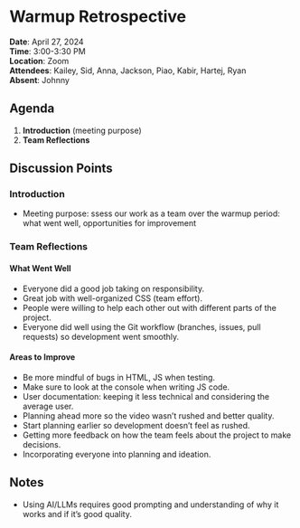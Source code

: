 # Warmup Retrospective
**Date**: April 27, 2024  
**Time**: 3:00-3:30 PM  
**Location**: Zoom  
**Attendees**: Kailey, Sid, Anna, Jackson, Piao, Kabir, Hartej, Ryan  
**Absent**: Johnny  

## Agenda
1. **Introduction** (meeting purpose)
2. **Team Reflections**
    
## Discussion Points

### Introduction
- Meeting purpose: ssess our work as a team over the warmup period: what went well, opportunities for improvement

### Team Reflections

#### What Went Well
- Everyone did a good job taking on responsibility.
- Great job with well-organized CSS (team effort).
- People were willing to help each other out with different parts of the project.
- Everyone did well using the Git workflow (branches, issues, pull requests) so development went smoothly.

#### Areas to Improve
- Be more mindful of bugs in HTML, JS when testing.
- Make sure to look at the console when writing JS code.
- User documentation: keeping it less technical and considering the average user.
- Planning ahead more so the video wasn’t rushed and better quality.
- Start planning earlier so development doesn’t feel as rushed.
- Getting more feedback on how the team feels about the project to make decisions.
- Incorporating everyone into planning and ideation.

## Notes
- Using AI/LLMs requires good prompting and understanding of why it works and if it’s good quality.
